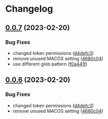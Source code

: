# Changelog

## [0.0.7](https://github.com/ablokland/rust-test/compare/v0.0.6...v0.0.7) (2023-02-20)


### Bug Fixes

* changed token permissions ([d4defc3](https://github.com/ablokland/rust-test/commit/d4defc377e45b05febbcbc61c0a43c50c82470be))
* remove unused MACOS setting ([4680c04](https://github.com/ablokland/rust-test/commit/4680c048ffec67898caa6a7f4653381e2c80ec2d))
* use different glob pattern ([f0a441f](https://github.com/ablokland/rust-test/commit/f0a441f8bd18278edd40fe35f27d5df81dd08f20))

## [0.0.6](https://github.com/ablokland/rust-test/compare/0.0.5...v0.0.6) (2023-02-20)


### Bug Fixes

* changed token permissions ([d4defc3](https://github.com/ablokland/rust-test/commit/d4defc377e45b05febbcbc61c0a43c50c82470be))
* remove unused MACOS setting ([4680c04](https://github.com/ablokland/rust-test/commit/4680c048ffec67898caa6a7f4653381e2c80ec2d))
